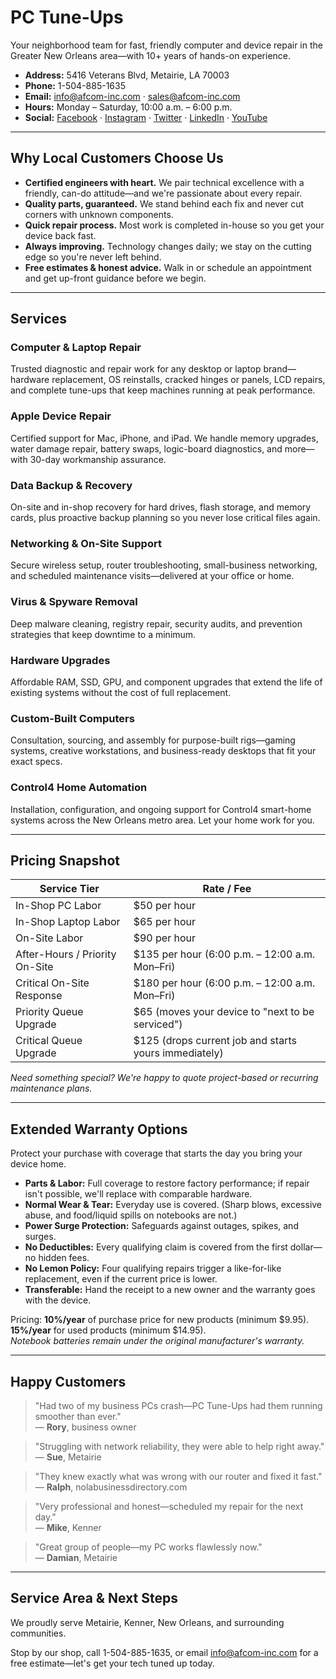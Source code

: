 # PC Tune-Ups

Your neighborhood team for fast, friendly computer and device repair in the
Greater New Orleans area—with 10+ years of hands-on experience.

- **Address:** 5416 Veterans Blvd, Metairie, LA 70003
- **Phone:** 1-504-885-1635
- **Email:** [info@afcom-inc.com](mailto:info@afcom-inc.com) ·
  [sales@afcom-inc.com](mailto:sales@afcom-inc.com)
- **Hours:** Monday – Saturday, 10:00 a.m. – 6:00 p.m.
- **Social:** [Facebook](https://www.facebook.com/PCTuneUps365/) ·
  [Instagram](https://www.instagram.com/pc_tuneups/) ·
  [Twitter](https://twitter.com/pctuneups) ·
  [LinkedIn](https://www.linkedin.com/company/pctuneups) ·
  [YouTube](https://www.youtube.com/channel/UCLBMfHkUR9qu9WyNBGigPlg)

---

## Why Local Customers Choose Us

- **Certified engineers with heart.** We pair technical excellence with a
  friendly, can-do attitude—and we're passionate about every repair.
- **Quality parts, guaranteed.** We stand behind each fix and never cut corners
  with unknown components.
- **Quick repair process.** Most work is completed in-house so you get your
  device back fast.
- **Always improving.** Technology changes daily; we stay on the cutting edge so
  you're never left behind.
- **Free estimates & honest advice.** Walk in or schedule an appointment and get
  up-front guidance before we begin.

---

## Services

### Computer & Laptop Repair

Trusted diagnostic and repair work for any desktop or laptop brand—hardware
replacement, OS reinstalls, cracked hinges or panels, LCD repairs, and complete
tune-ups that keep machines running at peak performance.

### Apple Device Repair

Certified support for Mac, iPhone, and iPad. We handle memory upgrades, water
damage repair, battery swaps, logic-board diagnostics, and more—with 30-day
workmanship assurance.

### Data Backup & Recovery

On-site and in-shop recovery for hard drives, flash storage, and memory cards,
plus proactive backup planning so you never lose critical files again.

### Networking & On-Site Support

Secure wireless setup, router troubleshooting, small-business networking, and
scheduled maintenance visits—delivered at your office or home.

### Virus & Spyware Removal

Deep malware cleaning, registry repair, security audits, and prevention
strategies that keep downtime to a minimum.

### Hardware Upgrades

Affordable RAM, SSD, GPU, and component upgrades that extend the life of
existing systems without the cost of full replacement.

### Custom-Built Computers

Consultation, sourcing, and assembly for purpose-built rigs—gaming systems,
creative workstations, and business-ready desktops that fit your exact specs.

### Control4 Home Automation

Installation, configuration, and ongoing support for Control4 smart-home systems
across the New Orleans metro area. Let your home work for you.

---

## Pricing Snapshot

| Service Tier                   | Rate / Fee                                            |
| ------------------------------ | ----------------------------------------------------- |
| In-Shop PC Labor               | $50 per hour                                          |
| In-Shop Laptop Labor           | $65 per hour                                          |
| On-Site Labor                  | $90 per hour                                          |
| After-Hours / Priority On-Site | $135 per hour (6:00 p.m. – 12:00 a.m. Mon–Fri)        |
| Critical On-Site Response      | $180 per hour (6:00 p.m. – 12:00 a.m. Mon–Fri)        |
| Priority Queue Upgrade         | $65 (moves your device to "next to be serviced")      |
| Critical Queue Upgrade         | $125 (drops current job and starts yours immediately) |

_Need something special? We're happy to quote project-based or recurring
maintenance plans._

---

## Extended Warranty Options

Protect your purchase with coverage that starts the day you bring your device
home.

- **Parts & Labor:** Full coverage to restore factory performance; if repair
  isn't possible, we'll replace with comparable hardware.
- **Normal Wear & Tear:** Everyday use is covered. (Sharp blows, excessive
  abuse, and food/liquid spills on notebooks are not.)
- **Power Surge Protection:** Safeguards against outages, spikes, and surges.
- **No Deductibles:** Every qualifying claim is covered from the first dollar—no
  hidden fees.
- **No Lemon Policy:** Four qualifying repairs trigger a like-for-like
  replacement, even if the current price is lower.
- **Transferable:** Hand the receipt to a new owner and the warranty goes with
  the device.

Pricing: **10%/year** of purchase price for new products (minimum $9.95).
**15%/year** for used products (minimum $14.95).  
_Notebook batteries remain under the original manufacturer's warranty._

---

## Happy Customers

> "Had two of my business PCs crash—PC Tune-Ups had them running smoother than
> ever."  
> — **Rory**, business owner

> "Struggling with network reliability, they were able to help right away."  
> — **Sue**, Metairie

> "They knew exactly what was wrong with our router and fixed it fast."  
> — **Ralph**, nolabusinessdirectory.com

> "Very professional and honest—scheduled my repair for the next day."  
> — **Mike**, Kenner

> "Great group of people—my PC works flawlessly now."  
> — **Damian**, Metairie

---

## Service Area & Next Steps

We proudly serve Metairie, Kenner, New Orleans, and surrounding communities.

Stop by our shop, call 1-504-885-1635, or email
[info@afcom-inc.com](mailto:info@afcom-inc.com) for a free estimate—let's get
your tech tuned up today.
